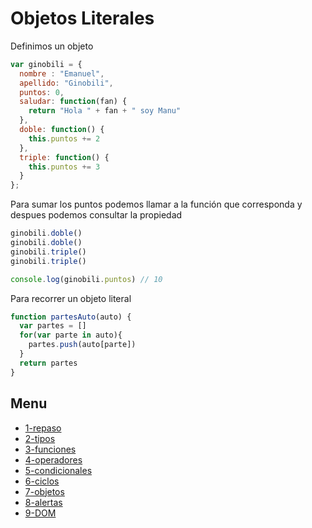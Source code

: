 # Objetos Literales

Definimos un objeto
```js
var ginobili = {
  nombre : "Emanuel",
  apellido: "Ginobili",
  puntos: 0,
  saludar: function(fan) {
    return "Hola " + fan + " soy Manu"
  },
  doble: function() {
    this.puntos += 2
  },
  triple: function() {
    this.puntos += 3
  }
};
```
Para sumar los puntos podemos llamar a la función que corresponda y despues podemos consultar la propiedad
```js
ginobili.doble()
ginobili.doble()
ginobili.triple()
ginobili.triple()

console.log(ginobili.puntos) // 10
```
Para recorrer un objeto literal
```js
function partesAuto(auto) {
  var partes = []
  for(var parte in auto){
    partes.push(auto[parte])
  }  
  return partes
}
```
## Menu
- [1-repaso ](/01-Intro_y_Repaso.md)
- [2-tipos ](/02-Tipos_de_datos.md)
- [3-funciones ](/03-funciones.md)
- [4-operadores ](/04-Operadores.md)
- [5-condicionales ](/05-Condicionales.md)
- [6-ciclos ](/06-Ciclos.md)
- [7-objetos ](/07-Objetos_Literales.md)
- [8-alertas ](/08-Alertas.md)
- [9-DOM](/09-DOM.md)